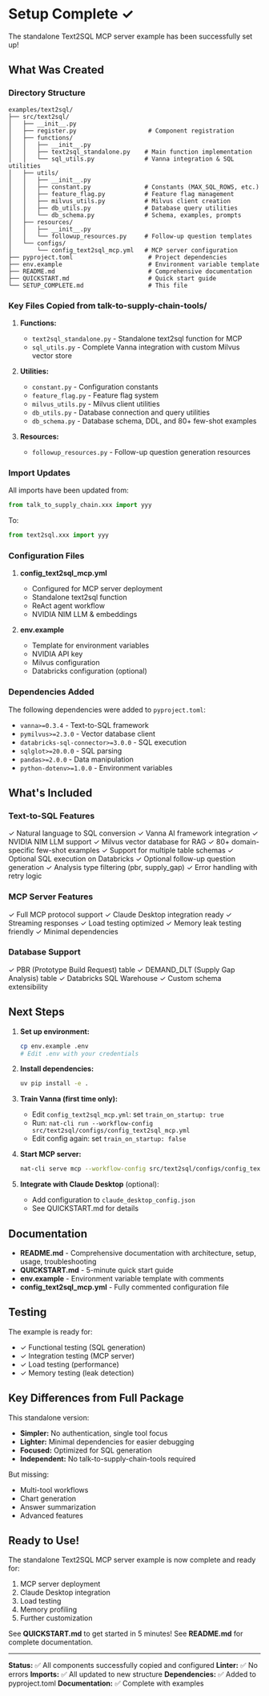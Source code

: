 # Setup Complete ✓

The standalone Text2SQL MCP server example has been successfully set up!

## What Was Created

### Directory Structure

```
examples/text2sql/
├── src/text2sql/
│   ├── __init__.py
│   ├── register.py                    # Component registration
│   ├── functions/
│   │   ├── __init__.py
│   │   ├── text2sql_standalone.py    # Main function implementation
│   │   └── sql_utils.py              # Vanna integration & SQL utilities
│   ├── utils/
│   │   ├── __init__.py
│   │   ├── constant.py               # Constants (MAX_SQL_ROWS, etc.)
│   │   ├── feature_flag.py           # Feature flag management
│   │   ├── milvus_utils.py           # Milvus client creation
│   │   ├── db_utils.py               # Database query utilities
│   │   └── db_schema.py              # Schema, examples, prompts
│   ├── resources/
│   │   ├── __init__.py
│   │   └── followup_resources.py     # Follow-up question templates
│   └── configs/
│       └── config_text2sql_mcp.yml   # MCP server configuration
├── pyproject.toml                     # Project dependencies
├── env.example                        # Environment variable template
├── README.md                          # Comprehensive documentation
├── QUICKSTART.md                      # Quick start guide
└── SETUP_COMPLETE.md                  # This file
```

### Key Files Copied from talk-to-supply-chain-tools/

1. **Functions:**
   - `text2sql_standalone.py` - Standalone text2sql function for MCP
   - `sql_utils.py` - Complete Vanna integration with custom Milvus vector store

2. **Utilities:**
   - `constant.py` - Configuration constants
   - `feature_flag.py` - Feature flag system
   - `milvus_utils.py` - Milvus client utilities
   - `db_utils.py` - Database connection and query utilities
   - `db_schema.py` - Database schema, DDL, and 80+ few-shot examples

3. **Resources:**
   - `followup_resources.py` - Follow-up question generation resources

### Import Updates

All imports have been updated from:
```python
from talk_to_supply_chain.xxx import yyy
```

To:
```python
from text2sql.xxx import yyy
```

### Configuration Files

1. **config_text2sql_mcp.yml**
   - Configured for MCP server deployment
   - Standalone text2sql function
   - ReAct agent workflow
   - NVIDIA NIM LLM & embeddings

2. **env.example**
   - Template for environment variables
   - NVIDIA API key
   - Milvus configuration
   - Databricks configuration (optional)

### Dependencies Added

The following dependencies were added to `pyproject.toml`:
- `vanna>=0.3.4` - Text-to-SQL framework
- `pymilvus>=2.3.0` - Vector database client
- `databricks-sql-connector>=3.0.0` - SQL execution
- `sqlglot>=20.0.0` - SQL parsing
- `pandas>=2.0.0` - Data manipulation
- `python-dotenv>=1.0.0` - Environment variables

## What's Included

### Text-to-SQL Features

✓ Natural language to SQL conversion
✓ Vanna AI framework integration
✓ NVIDIA NIM LLM support
✓ Milvus vector database for RAG
✓ 80+ domain-specific few-shot examples
✓ Support for multiple table schemas
✓ Optional SQL execution on Databricks
✓ Optional follow-up question generation
✓ Analysis type filtering (pbr, supply_gap)
✓ Error handling with retry logic

### MCP Server Features

✓ Full MCP protocol support
✓ Claude Desktop integration ready
✓ Streaming responses
✓ Load testing optimized
✓ Memory leak testing friendly
✓ Minimal dependencies

### Database Support

✓ PBR (Prototype Build Request) table
✓ DEMAND_DLT (Supply Gap Analysis) table
✓ Databricks SQL Warehouse
✓ Custom schema extensibility

## Next Steps

1. **Set up environment:**
   ```bash
   cp env.example .env
   # Edit .env with your credentials
   ```

2. **Install dependencies:**
   ```bash
   uv pip install -e .
   ```

3. **Train Vanna (first time only):**
   - Edit `config_text2sql_mcp.yml`: set `train_on_startup: true`
   - Run: `nat-cli run --workflow-config src/text2sql/configs/config_text2sql_mcp.yml`
   - Edit config again: set `train_on_startup: false`

4. **Start MCP server:**
   ```bash
   nat-cli serve mcp --workflow-config src/text2sql/configs/config_text2sql_mcp.yml
   ```

5. **Integrate with Claude Desktop** (optional):
   - Add configuration to `claude_desktop_config.json`
   - See QUICKSTART.md for details

## Documentation

- **README.md** - Comprehensive documentation with architecture, setup, usage, troubleshooting
- **QUICKSTART.md** - 5-minute quick start guide
- **env.example** - Environment variable template with comments
- **config_text2sql_mcp.yml** - Fully commented configuration file

## Testing

The example is ready for:
- ✓ Functional testing (SQL generation)
- ✓ Integration testing (MCP server)
- ✓ Load testing (performance)
- ✓ Memory testing (leak detection)

## Key Differences from Full Package

This standalone version:
- **Simpler:** No authentication, single tool focus
- **Lighter:** Minimal dependencies for easier debugging
- **Focused:** Optimized for SQL generation
- **Independent:** No talk-to-supply-chain-tools required

But missing:
- Multi-tool workflows
- Chart generation
- Answer summarization
- Advanced features

## Ready to Use!

The standalone Text2SQL MCP server example is now complete and ready for:
1. MCP server deployment
2. Claude Desktop integration
3. Load testing
4. Memory profiling
5. Further customization

See **QUICKSTART.md** to get started in 5 minutes!
See **README.md** for complete documentation.

---

**Status:** ✅ All components successfully copied and configured
**Linter:** ✅ No errors
**Imports:** ✅ All updated to new structure
**Dependencies:** ✅ Added to pyproject.toml
**Documentation:** ✅ Complete with examples
